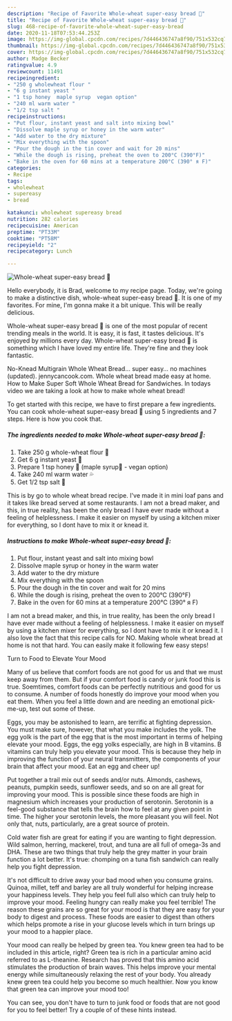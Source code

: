 ```yaml
---
description: "Recipe of Favorite Whole-wheat super-easy bread 🍞"
title: "Recipe of Favorite Whole-wheat super-easy bread 🍞"
slug: 468-recipe-of-favorite-whole-wheat-super-easy-bread
date: 2020-11-18T07:53:44.253Z
image: https://img-global.cpcdn.com/recipes/7d446436747a8f90/751x532cq70/whole-wheat-super-easy-bread-🍞-recipe-main-photo.jpg
thumbnail: https://img-global.cpcdn.com/recipes/7d446436747a8f90/751x532cq70/whole-wheat-super-easy-bread-🍞-recipe-main-photo.jpg
cover: https://img-global.cpcdn.com/recipes/7d446436747a8f90/751x532cq70/whole-wheat-super-easy-bread-🍞-recipe-main-photo.jpg
author: Madge Becker
ratingvalue: 4.9
reviewcount: 11491
recipeingredient:
- "250 g wholewheat flour "
- "6 g instant yeast "
- "1 tsp honey  maple syrup  vegan option"
- "240 ml warm water "
- "1/2 tsp salt "
recipeinstructions:
- "Put flour, instant yeast and salt into mixing bowl"
- "Dissolve maple syrup or honey in the warm water"
- "Add water to the dry mixture"
- "Mix everything with the spoon"
- "Pour the dough in the tin cover and wait for 20 mins"
- "While the dough is rising, preheat the oven to 200°C (390°F)"
- "Bake in the oven for 60 mins at a temperature 200°C (390° я F)"
categories:
- Recipe
tags:
- wholewheat
- supereasy
- bread

katakunci: wholewheat supereasy bread 
nutrition: 282 calories
recipecuisine: American
preptime: "PT33M"
cooktime: "PT58M"
recipeyield: "2"
recipecategory: Lunch

---
```



![Whole-wheat super-easy bread 🍞](https://img-global.cpcdn.com/recipes/7d446436747a8f90/751x532cq70/whole-wheat-super-easy-bread-🍞-recipe-main-photo.jpg)

Hello everybody, it is Brad, welcome to my recipe page. Today, we're going to make a distinctive dish, whole-wheat super-easy bread 🍞. It is one of my favorites. For mine, I'm gonna make it a bit unique. This will be really delicious.

Whole-wheat super-easy bread 🍞 is one of the most popular of recent trending meals in the world. It is easy, it is fast, it tastes delicious. It's enjoyed by millions every day. Whole-wheat super-easy bread 🍞 is something which I have loved my entire life. They're fine and they look fantastic.

No-Knead Multigrain Whole Wheat Bread… super easy… no machines (updated). jennycancook.com. Whole wheat bread made easy at home. How to Make Super Soft Whole Wheat Bread for Sandwiches. In todays video we are taking a look at how to make whole wheat bread!


To get started with this recipe, we have to first prepare a few ingredients. You can cook whole-wheat super-easy bread 🍞 using 5 ingredients and 7 steps. Here is how you cook that.

<!--inarticleads1-->

##### The ingredients needed to make Whole-wheat super-easy bread 🍞:

1. Take 250 g whole-wheat flour 🌾
1. Get 6 g instant yeast 🍮
1. Prepare 1 tsp honey 🍯 (maple syrup🍁 - vegan option)
1. Take 240 ml warm water 💦
1. Get 1/2 tsp salt 🥄


This is by go to whole wheat bread recipe. I&#39;ve made it in mini loaf pans and it takes like bread served at some restaurants. I am not a bread maker, and this, in true reality, has been the only bread I have ever made without a feeling of helplessness. I make it easier on myself by using a kitchen mixer for everything, so I dont have to mix it or knead it. 

<!--inarticleads2-->

##### Instructions to make Whole-wheat super-easy bread 🍞:

1. Put flour, instant yeast and salt into mixing bowl
1. Dissolve maple syrup or honey in the warm water
1. Add water to the dry mixture
1. Mix everything with the spoon
1. Pour the dough in the tin cover and wait for 20 mins
1. While the dough is rising, preheat the oven to 200°C (390°F)
1. Bake in the oven for 60 mins at a temperature 200°C (390° я F)


I am not a bread maker, and this, in true reality, has been the only bread I have ever made without a feeling of helplessness. I make it easier on myself by using a kitchen mixer for everything, so I dont have to mix it or knead it. I also love the fact that this recipe calls for NO. Making whole wheat bread at home is not that hard. You can easily make it following few easy steps! 

Turn to Food to Elevate Your Mood


Many of us believe that comfort foods are not good for us and that we must keep away from them. But if your comfort food is candy or junk food this is true. Soemtimes, comfort foods can be perfectly nutritious and good for us to consume. A number of foods honestly do improve your mood when you eat them. When you feel a little down and are needing an emotional pick-me-up, test out some of these.

Eggs, you may be astonished to learn, are terrific at fighting depression. You must make sure, however, that what you make includes the yolk. The egg yolk is the part of the egg that is the most important in terms of helping elevate your mood. Eggs, the egg yolks especially, are high in B vitamins. B vitamins can truly help you elevate your mood. This is because they help in improving the function of your neural transmitters, the components of your brain that affect your mood. Eat an egg and cheer up!

Put together a trail mix out of seeds and/or nuts. Almonds, cashews, peanuts, pumpkin seeds, sunflower seeds, and so on are all great for improving your mood. This is possible since these foods are high in magnesium which increases your production of serotonin. Serotonin is a feel-good substance that tells the brain how to feel at any given point in time. The higher your serotonin levels, the more pleasant you will feel. Not only that, nuts, particularly, are a great source of protein.

Cold water fish are great for eating if you are wanting to fight depression. Wild salmon, herring, mackerel, trout, and tuna are all full of omega-3s and DHA. These are two things that truly help the grey matter in your brain function a lot better. It's true: chomping on a tuna fish sandwich can really help you fight depression. 

It's not difficult to drive away your bad mood when you consume grains. Quinoa, millet, teff and barley are all truly wonderful for helping increase your happiness levels. They help you feel full also which can truly help to improve your mood. Feeling hungry can really make you feel terrible! The reason these grains are so great for your mood is that they are easy for your body to digest and process. These foods are easier to digest than others which helps promote a rise in your glucose levels which in turn brings up your mood to a happier place.

Your mood can really be helped by green tea. You knew green tea had to be included in this article, right? Green tea is rich in a particular amino acid referred to as L-theanine. Research has proved that this amino acid stimulates the production of brain waves. This helps improve your mental energy while simultaneously relaxing the rest of your body. You already knew green tea could help you become so much healthier. Now you know that green tea can improve your mood too!

You can see, you don't have to turn to junk food or foods that are not good for you to feel better! Try  a  couple of  of  these  hints  instead.


